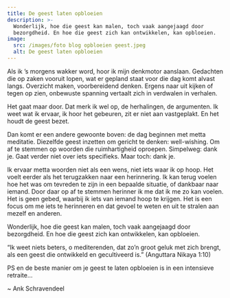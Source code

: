 ```yaml
---
title: De geest laten opbloeien
description: >-
  Wonderlijk, hoe die geest kan malen, toch vaak aangejaagd door
  bezorgdheid. En hoe die geest zich kan ontwikkelen, kan opbloeien.
image:
  src: /images/foto blog opbloeien geest.jpeg
  alt: De geest laten opbloeien
---
```


Als ik ’s morgens wakker word, hoor ik mijn denkmotor aanslaan. Gedachten die op zaken vooruit lopen, wat er gepland staat voor die dag komt alvast langs. Overzicht maken, voorbereidend denken. Ergens naar uit kijken of tegen op zien, onbewuste spanning vertaalt zich in verdwalen in verhalen.

Het gaat maar door. Dat merk ik wel op, de herhalingen, de argumenten. Ik weet wat ik ervaar, ik hoor het gebeuren, zit er niet aan vastgeplakt. En het houdt de geest bezet.

Dan komt er een andere gewoonte boven: de dag beginnen met metta meditatie. Diezelfde geest inzetten om gericht te denken: well-wishing. Om af te stemmen op woorden die ruimhartigheid oproepen. Simpelweg: dank je. Gaat verder niet over iets specifieks. Maar toch: dank je.

Ik ervaar metta woorden niet als een wens, niet iets waar ik op hoop. Het voelt eerder als het terugzakken naar een herinnering. Ik kan terug voelen hoe het was om tevreden te zijn in een bepaalde situatie, of dankbaar naar iemand. Door daar op af te stemmen herinner ik me dat ik me zo kan voelen. Het is geen gebed, waarbij ik iets van iemand hoop te krijgen. Het is een focus om me iets te herinneren en dat gevoel te weten en uit te stralen aan mezelf en anderen.

Wonderlijk, hoe die geest kan malen, toch vaak aangejaagd door bezorgdheid. En hoe die geest zich kan ontwikkelen, kan opbloeien.

“Ik weet niets beters, o mediterenden, dat zo’n groot geluk met zich brengt, als een geest die ontwikkeld en gecultiveerd is.” (Anguttara Nikaya 1:10)

PS en de beste manier om je geest te laten opbloeien is in een intensieve retraite…

\~ Ank Schravendeel
